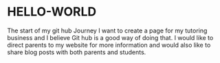# HELLO-WORLD
The start of my git hub Journey
I want to create a page for my tutoring business and I believe Git hub is a good way of doing that. 
I would like to direct parents to my website for more information and would also like to share blog posts with both parents and students. 
